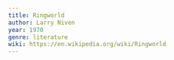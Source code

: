 ```yaml
---
title: Ringworld
author: Larry Niven
year: 1970
genre: literature
wiki: https://en.wikipedia.org/wiki/Ringworld
---
```


